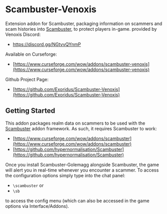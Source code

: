 # Scambuster-Venoxis

Extension addon for Scambuster, packaging information on scammers and scam histories into [Scambuster](https://github.com/hypernormalisation/Scambuster), to protect players in-game. provided by Venoxis Discord:

- https://discord.gg/NGtvvQYnmP

Available on Curseforge:

- [https://www.curseforge.com/wow/addons/scambuster-venoxis](https://www.curseforge.com/wow/addons/scambuster-venoxis)

Github Project Page:

-   [https://github.com/Exoridus/Scambuster-Venoxis](https://github.com/Exoridus/Scambuster-Venoxis)

## Getting Started

This addon packages realm data on scammers to be used with the [Scambuster](https://github.com/hypernormalisation/Scambuster) addon framework. As such, it requires Scambuster to work:

-   [https://www.curseforge.com/wow/addons/scambuster](https://www.curseforge.com/wow/addons/scambuster)
-   [https://github.com/hypernormalisation/Scambuster](https://github.com/hypernormalisation/Scambuster)

Once you install Scambuster-Golemagg alongside Scambuster, the game will alert you in real-time whenever you encounter a scammer. To access the configuration options simply type into the chat panel:

-   `\scambuster` or
-   `\sb`

to access the config menu (which can also be accessed in the game options via Interface/Addons).